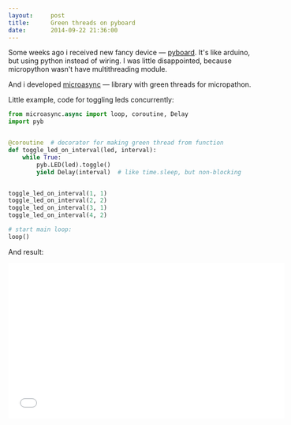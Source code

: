 ```yaml
---
layout:     post
title:      Green threads on pyboard
date:       2014-09-22 21:36:00
---
```


Some weeks ago i received new fancy device &mdash; [pyboard](http://micropython.org/).
It's like arduino, but using python instead of wiring. I was little disappointed, because micropython wasn't have multithreading module.

And i developed [microasync](https://github.com/nvbn/microasync) &mdash; library with green threads for micropathon.

Little example, code for toggling leds concurrently:

```python
from microasync.async import loop, coroutine, Delay
import pyb


@coroutine  # decorator for making green thread from function
def toggle_led_on_interval(led, interval):
    while True:
        pyb.LED(led).toggle()
        yield Delay(interval)  # like time.sleep, but non-blocking


toggle_led_on_interval(1, 1)
toggle_led_on_interval(2, 2)
toggle_led_on_interval(3, 1)
toggle_led_on_interval(4, 2)

# start main loop:
loop()
```

And result:

<iframe width="560" height="315" src="//www.youtube.com/embed/xTzie-bQh8M" frameborder="0" allowfullscreen></iframe>

